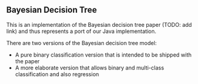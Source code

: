 ## Bayesian Decision Tree
This is an implementation of the Bayesian decision tree paper (TODO: add link) and thus represents
a port of our Java implementation.

There are two versions of the Bayesian decision tree model:
- A pure binary classification version that is intended to be shipped with the paper
- A more elaborate version that allows binary and multi-class classification and also regression
